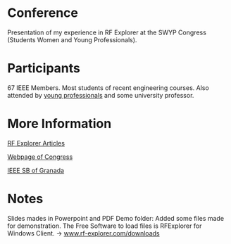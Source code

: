 # Conference

Presentation of my experience in RF Explorer at the SWYP Congress (Students Women and Young Professionals).

# Participants

67 IEEE Members. Most students of recent engineering courses. Also attended by [young professionals](http://yp.ieee.org/) and some university professor.

# More Information

[RF Explorer Articles](http://j3.rf-explorer.com/articles-faq)

[Webpage of Congress](http://sites.ieee.org/sb-ugr/)

[IEEE SB of Granada](https://twitter.com/ieeegranada?lang=es)

# Notes

Slides mades in Powerpoint and PDF
Demo folder: Added some files made for demonstration. The Free Software to load files is RFExplorer for Windows Client. -> www.rf-explorer.com/downloads
